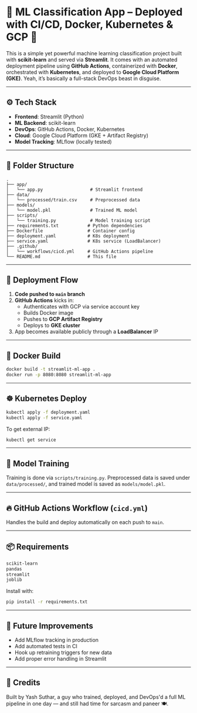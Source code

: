# 🧠 ML Classification App – Deployed with CI/CD, Docker, Kubernetes & GCP 🚀

This is a simple yet powerful machine learning classification project built with **scikit-learn** and served via **Streamlit**. It comes with an automated deployment pipeline using **GitHub Actions**, containerized with **Docker**, orchestrated with **Kubernetes**, and deployed to **Google Cloud Platform (GKE)**. Yeah, it’s basically a full-stack DevOps beast in disguise.

---

## ⚙️ Tech Stack

- **Frontend**: Streamlit (Python)
- **ML Backend**: scikit-learn
- **DevOps**: GitHub Actions, Docker, Kubernetes
- **Cloud**: Google Cloud Platform (GKE + Artifact Registry)
- **Model Tracking**: MLflow (locally tested)

---

## 📂 Folder Structure

```
.
├── app/
│   └── app.py                  # Streamlit frontend
├── data/
│   └── processed/train.csv     # Preprocessed data
├── models/
│   └── model.pkl               # Trained ML model
├── scripts/
│   └── training.py             # Model training script
├── requirements.txt           # Python dependencies
├── Dockerfile                 # Container config
├── deployment.yaml            # K8s deployment
├── service.yaml               # K8s service (LoadBalancer)
├── .github/
│   └── workflows/cicd.yml     # GitHub Actions pipeline
└── README.md                  # This file
```

---

## 🚀 Deployment Flow

1. **Code pushed to `main` branch**
2. **GitHub Actions** kicks in:
   - Authenticates with GCP via service account key
   - Builds Docker image
   - Pushes to **GCP Artifact Registry**
   - Deploys to **GKE cluster**
3. App becomes available publicly through a **LoadBalancer** IP

---

## 🐳 Docker Build

```bash
docker build -t streamlit-ml-app .
docker run -p 8080:8080 streamlit-ml-app
```

---

## ☸️ Kubernetes Deploy

```bash
kubectl apply -f deployment.yaml
kubectl apply -f service.yaml
```

To get external IP:
```bash
kubectl get service
```

---

## 🔬 Model Training

Training is done via `scripts/training.py`. Preprocessed data is saved under `data/processed/`, and trained model is saved as `models/model.pkl`.

---

## 🔥 GitHub Actions Workflow (`cicd.yml`)

Handles the build and deploy automatically on each push to `main`.

---

## 📦 Requirements

```txt
scikit-learn
pandas
streamlit
joblib
```

Install with:
```bash
pip install -r requirements.txt
```

---

## 🎯 Future Improvements

- Add MLflow tracking in production
- Add automated tests in CI
- Hook up retraining triggers for new data
- Add proper error handling in Streamlit

---

## 🤖 Credits

Built by Yash Suthar, a guy who trained, deployed, and DevOps'd a full ML pipeline in one day — and still had time for sarcasm and paneer 🍽️.
